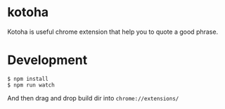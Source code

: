 # kotoha
Kotoha is useful chrome extension that help you to quote a good phrase.

# Development
```
$ npm install
$ npm run watch
```
And then drag and drop build dir into `chrome://extensions/`
